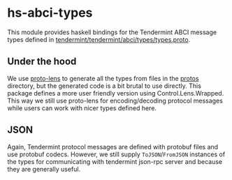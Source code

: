 # hs-abci-types

This module provides haskell bindings for the Tendermint ABCI message types defined in [tendermint/tendermint/abci/types/types.proto](https://github.com/tendermint/tendermint/blob/v0.32.2/abci/types/types.proto#L3).


## Under the hood
We use [proto-lens](https://github.com/google/proto-lens) to generate all the types from files in the [protos](https://github.com/f-o-a-m/hs-abci/tree/master/hs-abci-types/protos) directory, but the generated code is a bit brutal to use directly. This package defines a more user friendly version using Control.Lens.Wrapped. This way we still use proto-lens for encoding/decoding protocol messages while users can work with nicer types defined here.

## JSON
Again, Tendermint protocol messages are defined with protobuf files and use protobuf codecs. However, we still supply `ToJSON`/`FromJSON` instances of the types for communicating with tendermint json-rpc server and because they are generally useful.


